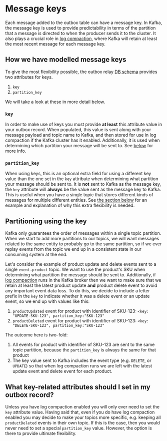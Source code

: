 # Message keys

Each message added to the outbox table can have a message key. In Kafka, the message key is used to provide predictability in terms of the partition that a message is directed to when the producer sends it to the cluster. It also plays a crucial role in [log compaction], where Kafka will retain at least the most recent message for each message key. 

## How we have modelled message keys

To give the most flexibility possible, the outbox relay [DB schema] provides two attributes for keys.

1. `key`
2. `partition_key`

We will take a look at these in more detail below.

### `key`

In order to make use of keys you must provide **at least** this attribute value in your outbox record. When populated, this value is sent along with your message payload and topic name to Kafka, and then stored for use in log compaction if the Kafka cluster has it enabled. Additionally, it is used when determining which
partition your message will be sent to. See [below](#partitioning-using-the-key) for more info.

### `partition_key`

When using keys, this is an optional extra field for using a different key value than the one set in the `key` attribute when determining what partition your message should be sent to. It is **not** sent to Kafka as the message key, the `key` attribute will **always** be the value sent as the message key to Kafka. This is useful when you have a single topic that stores different kinds of messages for multiple different entities. See [the section below](#partitioning-using-the-key) for an example and explanation of why this extra flexibility is needed.

## Partitioning using the key

Kafka only guarantees the order of messages within a single topic partition. When we start to add more partitions to our topics, we will want messages related to the same entity to probably go to the same partition, so if we ever replay events from the topic we end up in a consistent state in our consuming system at the end.

Let's consider the example of product update and delete events sent to a single `event.product` topic. We want to use the product's SKU when determining what partition the message should be sent to. Additionally, if [log compaction] runs in the Kafka broker then we want to make sure that we retain at least the latest product update **and** product delete event to avoid any important event data loss. To do this, we decide to include a letter prefix in the `key` to indicate whether it was a delete event or an update event, so we end up with values like this:

1. `productUpdated` event for product with identifier of SKU-123: `<key: "UPDATE-SKU-123", partition_key:"SKU-123"`
1. `productDeleted` event for product with identifier of SKU-123: `<key: "DELETE-SKU-123", partition_key:"SKU-123"`

The outcome here is two-fold:

1. All events for product with identifier of SKU-123 are sent to the same topic partition, because the `partition_key` is always the same for that product
2. The key value sent to Kafka includes the event type (e.g. `DELETE`, or `UPDATE`) so that when log compaction runs we are left with the latest update event and delete event for each product.

## What key-related attributes should I set in my outbox record?

Unless you have log compaction enabled you will only ever need to set the `key` attribute value. Having said that, even if you do have log compaction enabled you may decide to make your topics more specific, e.g. keeping all `productDeleted` events in their own topic. If this is the case, then you would never need to set a special `partition_key` value. However, the option is there to provide ultimate flexibility.

[log compaction]: https://kafka.apache.org/documentation.html#compaction
[DB Schema]: /tools/docs/outbox-schema.md
